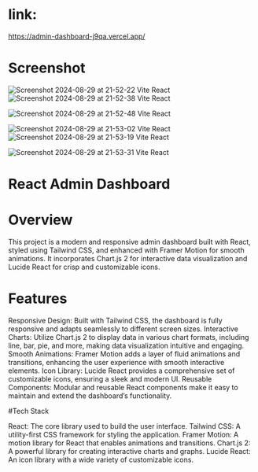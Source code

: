 # link:
https://admin-dashboard-j9qa.vercel.app/


# Screenshot
![Screenshot 2024-08-29 at 21-52-22 Vite React](https://github.com/user-attachments/assets/deec3e82-5daf-4bcd-93b0-6b470dc938ef)
![Screenshot 2024-08-29 at 21-52-38 Vite React](https://github.com/user-attachments/assets/c1a7aa8d-92d9-4ee9-90b0-79d82d00e82b)

![Screenshot 2024-08-29 at 21-52-48 Vite React](https://github.com/user-attachments/assets/e71b8569-87b3-4e43-a166-d0e47b494871)

![Screenshot 2024-08-29 at 21-53-02 Vite React](https://github.com/user-attachments/assets/ba83b34a-843f-452f-ac0e-d3286b5f76fc)
![Screenshot 2024-08-29 at 21-53-19 Vite React](https://github.com/user-attachments/assets/94ccfa9d-9bee-40fb-9610-e358954d0020)

![Screenshot 2024-08-29 at 21-53-31 Vite React](https://github.com/user-attachments/assets/b5e461c0-1250-472c-beda-9b6caa2cdbce)

# React Admin Dashboard
# Overview

This project is a modern and responsive admin dashboard built with React, styled using Tailwind CSS, and enhanced with Framer Motion for smooth animations. It incorporates Chart.js 2 for interactive data visualization and Lucide React for crisp and customizable icons.
# Features

   Responsive Design: Built with Tailwind CSS, the dashboard is fully responsive and adapts seamlessly to different screen sizes.
    Interactive Charts: Utilize Chart.js 2 to display data in various chart formats, including line, bar, pie, and more, making data visualization intuitive and engaging.
    Smooth Animations: Framer Motion adds a layer of fluid animations and transitions, enhancing the user experience with smooth interactive elements.
    Icon Library: Lucide React provides a comprehensive set of customizable icons, ensuring a sleek and modern UI.
    Reusable Components: Modular and reusable React components make it easy to maintain and extend the dashboard’s functionality.

#Tech Stack

   React: The core library used to build the user interface.
    Tailwind CSS: A utility-first CSS framework for styling the application.
    Framer Motion: A motion library for React that enables animations and transitions.
    Chart.js 2: A powerful library for creating interactive charts and graphs.
    Lucide React: An icon library with a wide variety of customizable icons.

